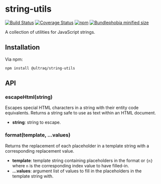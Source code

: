 
string-utils
============

[![Build Status](https://travis-ci.com/ultraq/string-utils.svg?branch=master)](https://travis-ci.com/ultraq/string-utils)
[![Coverage Status](https://coveralls.io/repos/github/ultraq/string-utils/badge.svg?branch=master)](https://coveralls.io/github/ultraq/string-utils?branch=master)
[![npm](https://img.shields.io/npm/v/@ultraq/string-utils.svg?maxAge=3600)](https://www.npmjs.com/package/@ultraq/string-utils)
[![Bundlephobia minified size](https://img.shields.io/bundlephobia/min/@ultraq/string-utils)](https://bundlephobia.com/result?p=@ultraq/string-utils)

A collection of utilities for JavaScript strings.


Installation
------------

Via npm:

```
npm install @ultraq/string-utils
```


API
---

### escapeHtml(string)

Escapes special HTML characters in a string with their entity code equivalents.
Returns a string safe to use as text within an HTML document.

 - **string**: string to escape.

### format(template, ...values)

Returns the replacement of each placeholder in a template string with a
corresponding replacement value.

 - **template**: template string containing placeholders in the format or `{n}`
   where `n` is the corresponding index value to have filled-in.
 - **...values**: argument list of values to fill in the placeholders in the
   template string with.
